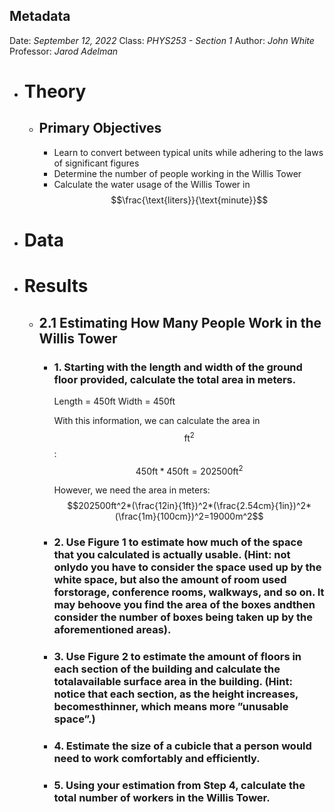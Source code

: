 ## Metadata
Date: *September 12, 2022*
Class: *PHYS253 - Section 1*
Author: *John White*
Professor: *Jarod Adelman*
- # Theory
	- ## Primary Objectives
	  * Learn to convert between typical units while adhering to the laws of significant figures
	  * Determine the number of people working in the Willis Tower
	  * Calculate the water usage of the Willis Tower in $$\frac{\text{liters}}{\text{minute}}$$
- # Data
- # Results
	- ## 2.1 Estimating How Many People Work in the Willis Tower
		- ### 1. Starting with the length and width of the ground floor provided, calculate the total area in meters.
		  Length = 450ft
		  Width = 450ft
		  
		  With this information, we can calculate the area in $$\text{ft}^2$$:
		  $$450\text{ft} * 450\text{ft} = 202500\text{ft}^2$$
		  
		  However, we need the area in meters:
		  $$202500ft^2*(\frac{12in}{1ft})^2*(\frac{2.54cm}{1in})^2*(\frac{1m}{100cm})^2=19000m^2$$
		- ### 2. Use Figure 1 to estimate how much of the space that you calculated is actually usable. (Hint: not onlydo you have to consider the space used up by the white space, but also the amount of room used forstorage, conference rooms, walkways, and so on. It may behoove you find the area of the boxes andthen consider the number of boxes being taken up by the aforementioned areas).
		- ### 3. Use Figure 2 to estimate the amount of floors in each section of the building and calculate the totalavailable surface area in the building. (Hint: notice that each section, as the height increases, becomesthinner, which means more ”unusable space”.)
		- ### 4. Estimate the size of a cubicle that a person would need to work comfortably and efficiently.
		- ### 5. Using your estimation from Step 4, calculate the total number of workers in the Willis Tower.